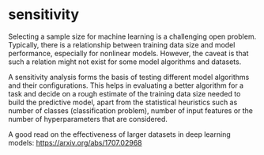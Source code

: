 # sensitivity

Selecting a sample size for machine learning is a challenging open problem. Typically, there is a relationship between training data size and model performance, especially for nonlinear models. However, the caveat is that such a relation might not exist for some model algorithms and datasets. 

A sensitivity analysis forms the basis of testing different model algorithms and their configurations. This helps in evaluating a better algorithm for a task and decide on a rough estimate of the training data size needed to build the predictive model, apart from the statistical heuristics such as number of classes (classification problem), number of input features or the number of hyperparameters that are considered.


A good read on the effectiveness of larger datasets in deep learning models:
https://arxiv.org/abs/1707.02968
